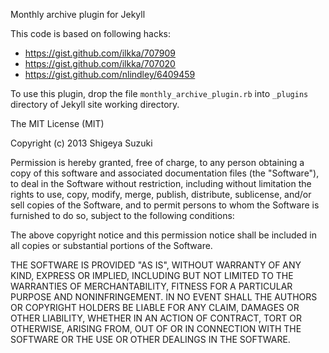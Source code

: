 Monthly archive plugin for Jekyll


This code is based on following hacks:

- https://gist.github.com/ilkka/707909
- https://gist.github.com/ilkka/707020
- https://gist.github.com/nlindley/6409459


To use this plugin, drop the file `monthly_archive_plugin.rb` into `_plugins`
directory of Jekyll site working directory.



The MIT License (MIT)

Copyright (c) 2013 Shigeya Suzuki

Permission is hereby granted, free of charge, to any person obtaining a copy
of this software and associated documentation files (the "Software"), to deal
in the Software without restriction, including without limitation the rights
to use, copy, modify, merge, publish, distribute, sublicense, and/or sell
copies of the Software, and to permit persons to whom the Software is
furnished to do so, subject to the following conditions:

The above copyright notice and this permission notice shall be included in all
copies or substantial portions of the Software.

THE SOFTWARE IS PROVIDED "AS IS", WITHOUT WARRANTY OF ANY KIND, EXPRESS OR
IMPLIED, INCLUDING BUT NOT LIMITED TO THE WARRANTIES OF MERCHANTABILITY,
FITNESS FOR A PARTICULAR PURPOSE AND NONINFRINGEMENT. IN NO EVENT SHALL THE
AUTHORS OR COPYRIGHT HOLDERS BE LIABLE FOR ANY CLAIM, DAMAGES OR OTHER
LIABILITY, WHETHER IN AN ACTION OF CONTRACT, TORT OR OTHERWISE, ARISING FROM,
OUT OF OR IN CONNECTION WITH THE SOFTWARE OR THE USE OR OTHER DEALINGS IN THE
SOFTWARE.
